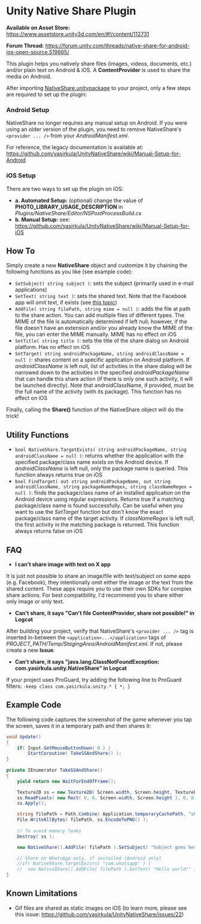 # Unity Native Share Plugin

**Available on Asset Store:** https://www.assetstore.unity3d.com/en/#!/content/112731

**Forum Thread:** https://forum.unity.com/threads/native-share-for-android-ios-open-source.519865/

This plugin helps you natively share files (images, videos, documents, etc.) and/or plain text on Android & iOS. A **ContentProvider** is used to share the media on Android. 

After importing [NativeShare.unitypackage](https://github.com/yasirkula/UnityNativeShare/releases) to your project, only a few steps are required to set up the plugin:

### Android Setup

NativeShare no longer requires any manual setup on Android. If you were using an older version of the plugin, you need to remove NativeShare's `<provider ... />` from your *AndroidManifest.xml*.

For reference, the legacy documentation is available at: https://github.com/yasirkula/UnityNativeShare/wiki/Manual-Setup-for-Android

### iOS Setup

There are two ways to set up the plugin on iOS:

- **a. Automated Setup:** (optional) change the value of **PHOTO_LIBRARY_USAGE_DESCRIPTION** in *Plugins/NativeShare/Editor/NSPostProcessBuild.cs*
- **b. Manual Setup:** see: https://github.com/yasirkula/UnityNativeShare/wiki/Manual-Setup-for-iOS

## How To

Simply create a new **NativeShare** object and customize it by chaining the following functions as you like (see example code):

- `SetSubject( string subject )`: sets the subject (primarily used in e-mail applications)
- `SetText( string text )`: sets the shared text. Note that the Facebook app will omit text, if exists (see [this topic](https://stackoverflow.com/a/35102802/2373034))
- `AddFile( string filePath, string mime = null )`: adds the file at path to the share action. You can add multiple files of different types. The MIME of the file is automatically determined if left null; however, if the file doesn't have an extension and/or you already know the MIME of the file, you can enter the MIME manually. MIME has no effect on iOS
- `SetTitle( string title )`: sets the title of the share dialog on Android platform. Has no effect on iOS
- `SetTarget( string androidPackageName, string androidClassName = null )`: shares content on a specific application on Android platform. If *androidClassName* is left null, list of activities in the share dialog will be narrowed down to the activities in the specified *androidPackageName* that can handle this share action (if there is only one such activity, it will be launched directly). Note that androidClassName, if provided, must be the full name of the activity (with its package). This function has no effect on iOS

Finally, calling the **Share()** function of the NativeShare object will do the trick!

## Utility Functions

- `bool NativeShare.TargetExists( string androidPackageName, string androidClassName = null )`: returns whether the application with the specified package/class name exists on the Android device. If *androidClassName* is left null, only the package name is queried. This function always returns true on iOS
- `bool FindTarget( out string androidPackageName, out string androidClassName, string packageNameRegex, string classNameRegex = null )`: finds the package/class name of an installed application on the Android device using regular expressions. Returns true if a matching package/class name is found successfully. Can be useful when you want to use the *SetTarget* function but don't know the exact package/class name of the target activity. If *classNameRegex* is left null, the first activity in the matching package is returned. This function always returns false on iOS

## FAQ

- **I can't share image with text on X app**

It is just not possible to share an image/file with text/subject on some apps (e.g. Facebook), they intentionally omit either the image or the text from the shared content. These apps require you to use their own SDKs for complex share actions. For best compatibility, I'd recommend you to share either only image or only text.

- **Can't share, it says "Can't file ContentProvider, share not possible!" in Logcat**

After building your project, verify that NativeShare's `<provider ... />` tag is inserted in-between the `<application>...</application>` tags of *PROJECT_PATH/Temp/StagingArea/AndroidManifest.xml*. If not, please create a new **Issue**.

- **Can't share, it says "java.lang.ClassNotFoundException: com.yasirkula.unity.NativeShare" in Logcat**

If your project uses ProGuard, try adding the following line to ProGuard filters: `-keep class com.yasirkula.unity.* { *; }`

## Example Code

The following code captures the screenshot of the game whenever you tap the screen, saves it in a temporary path and then shares it:

```csharp
void Update()
{
	if( Input.GetMouseButtonDown( 0 ) )
		StartCoroutine( TakeSSAndShare() );
}
	
private IEnumerator TakeSSAndShare()
{
	yield return new WaitForEndOfFrame();

	Texture2D ss = new Texture2D( Screen.width, Screen.height, TextureFormat.RGB24, false );
	ss.ReadPixels( new Rect( 0, 0, Screen.width, Screen.height ), 0, 0 );
	ss.Apply();

	string filePath = Path.Combine( Application.temporaryCachePath, "shared img.png" );
	File.WriteAllBytes( filePath, ss.EncodeToPNG() );
	
	// To avoid memory leaks
	Destroy( ss );

	new NativeShare().AddFile( filePath ).SetSubject( "Subject goes here" ).SetText( "Hello world!" ).Share();

	// Share on WhatsApp only, if installed (Android only)
	//if( NativeShare.TargetExists( "com.whatsapp" ) )
	//	new NativeShare().AddFile( filePath ).SetText( "Hello world!" ).SetTarget( "com.whatsapp" ).Share();
}
```

## Known Limitations
- Gif files are shared as static images on iOS (to learn more, please see this issue: https://github.com/yasirkula/UnityNativeShare/issues/22)
